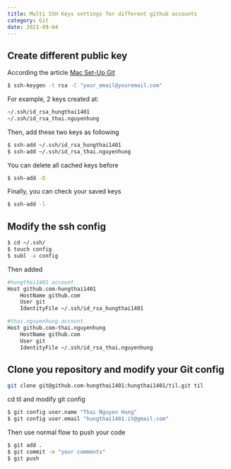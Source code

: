 ```yaml
---
title: Multi SSH Keys settings for different github accounts
category: Git
date: 2021-09-04
---
```


## Create different public key

According the article [Mac Set-Up Git](http://help.github.com/mac-set-up-git/)

```sh
$ ssh-keygen -t rsa -C "your_email@youremail.com"
```

For example, 2 keys created at:

```sh
~/.ssh/id_rsa_hungthai1401
~/.ssh/id_rsa_thai.nguyenhung
```

Then, add these two keys as following

```sh
$ ssh-add ~/.ssh/id_rsa_hungthai1401
$ ssh-add ~/.ssh/id_rsa_thai.nguyenhung
```

You can delete all cached keys before

```sh
$ ssh-add -D
```

Finally, you can check your saved keys

```sh
$ ssh-add -l
```

## Modify the ssh config

```sh
$ cd ~/.ssh/
$ touch config
$ subl -a config
```

Then added

```sh
#hungthai1401 account
Host github.com-hungthai1401
    HostName github.com
    User git
    IdentityFile ~/.ssh/id_rsa_hungthai1401

#thai.nguyenhung account
Host github.com-thai.nguyenhung
    HostName github.com
    User git
    IdentityFile ~/.ssh/id_rsa_thai.nguyenhung
```

## Clone you repository and modify your Git config

```sh
git clone git@github.com-hungthai1401:hungthai1401/til.git til
```

cd til and modify git config

```sh
$ git config user.name "Thai Nguyen Hung"
$ git config user.email "hungthai1401.it@gmail.com"
```

Then use normal flow to push your code

```sh
$ git add .
$ git commit -m "your comments"
$ git push
```
